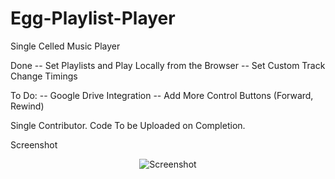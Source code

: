 # Egg-Playlist-Player
Single Celled Music Player

Done
-- Set Playlists and Play Locally from the Browser
-- Set Custom Track Change Timings

To Do:
-- Google Drive Integration
-- Add More Control Buttons (Forward, Rewind)

Single Contributor.
Code To be Uploaded on Completion.

<p> Screenshot </p>
<p align="center">
  <img src="EggPlayerScreenshot" alt="Screenshot"/>
</p>
